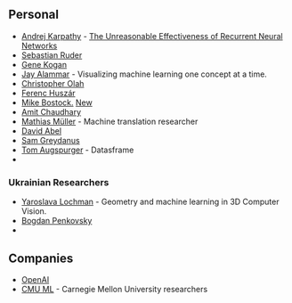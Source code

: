 ## Personal ##
 - [Andrej Karpathy](http://karpathy.github.io/) - [The Unreasonable Effectiveness of Recurrent Neural Networks](http://karpathy.github.io/2015/05/21/rnn-effectiveness/)
 - [Sebastian Ruder](https://ruder.io/)
 - [Gene Kogan](https://genekogan.com/)
 - [Jay Alammar](https://jalammar.github.io/) - Visualizing machine learning one concept at a time.
 - [Christopher Olah](http://colah.github.io/)
 - [Ferenc Huszár](https://www.inference.vc/) 
 - [Mike Bostock.](https://bost.ocks.org/mike/) [New](https://observablehq.com/@mbostock)
 - [Amit Chaudhary](https://amitness.com/)
 - [Mathias Müller](https://bricksdont.github.io/year-archive/) - Machine translation researcher
 - [David Abel](https://david-abel.github.io/index.html)
 - [Sam Greydanus](https://greydanus.github.io/)
 - [Tom Augspurger](https://tomaugspurger.github.io/) - Datasframe
 - 
 
 ### Ukrainian Researchers ###
 - [Yaroslava Lochman](https://ylochman.github.io/) - Geometry and machine learning in 3D Computer Vision.
 - [Bogdan Penkovsky](https://penkovsky.com/)
 - []()
 
 ## Companies ##
  - [OpenAI](https://openai.com/blog/)
  - [CMU ML](https://blog.ml.cmu.edu/) - Carnegie Mellon University researchers
